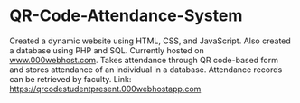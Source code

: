 # QR-Code-Attendance-System
Created a dynamic website using HTML, CSS, and JavaScript. Also created a database using PHP and SQL. Currently hosted on www.000webhost.com.
Takes attendance through QR code-based form and stores attendance of an individual in a database.
Attendance records can be retrieved by faculty.
Link: https://qrcodestudentpresent.000webhostapp.com
